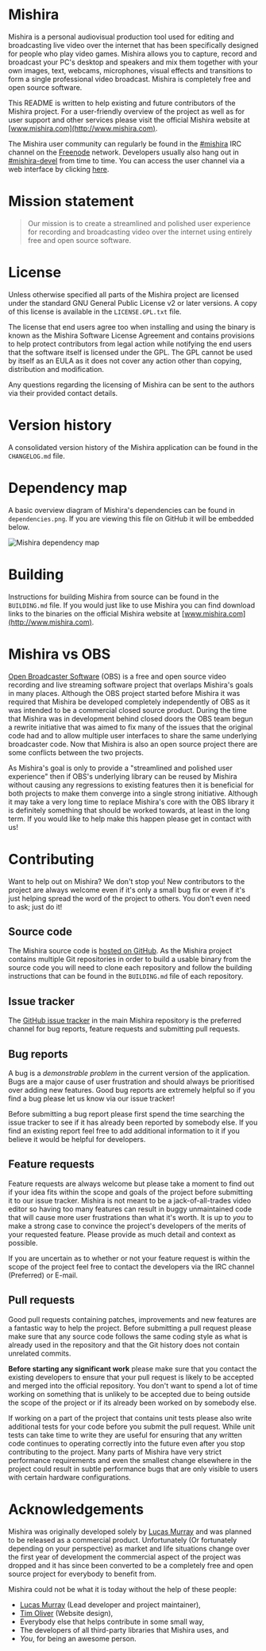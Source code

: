 Mishira
=======

Mishira is a personal audiovisual production tool used for editing and broadcasting live video over the internet that has been specifically designed for people who play video games. Mishira allows you to capture, record and broadcast your PC's desktop and speakers and mix them together with your own images, text, webcams, microphones, visual effects and transitions to form a single professional video broadcast. Mishira is completely free and open source software.

This README is written to help existing and future contributors of the Mishira project. For a user-friendly overview of the project as well as for user support and other services please visit the official Mishira website at [www.mishira.com](http://www.mishira.com).

The Mishira user community can regularly be found in the [#mishira](irc://irc.freenode.org/mishira) IRC channel on the [Freenode](http://www.freenode.org/) network. Developers usually also hang out in [#mishira-devel](irc://irc.freenode.org/mishira-devel) from time to time. You can access the user channel via a web interface by clicking [here](http://webchat.freenode.net/?channels=mishira).

Mission statement
=================

> Our mission is to create a streamlined and polished user experience for recording and broadcasting video over the internet using entirely free and open source software.

License
=======

Unless otherwise specified all parts of the Mishira project are licensed under the standard GNU General Public License v2 or later versions. A copy of this license is available in the `LICENSE.GPL.txt` file.

The license that end users agree too when installing and using the binary is known as the Mishira Software License Agreement and contains provisions to help protect contributors from legal action while notifying the end users that the software itself is licensed under the GPL. The GPL cannot be used by itself as an EULA as it does not cover any action other than copying, distribution and modification.

Any questions regarding the licensing of Mishira can be sent to the authors via their provided contact details.

Version history
===============

A consolidated version history of the Mishira application can be found in the `CHANGELOG.md` file.

Dependency map
==============

A basic overview diagram of Mishira's dependencies can be found in `dependencies.png`. If you are viewing this file on GitHub it will be embedded below.

![Mishira dependency map](blob/master/dependencies.png?raw=true)

Building
========

Instructions for building Mishira from source can be found in the `BUILDING.md` file. If you would just like to use Mishira you can find download links to the binaries on the official Mishira website at [www.mishira.com](http://www.mishira.com).

Mishira vs OBS
==============

[Open Broadcaster Software](http://www.obsproject.com/) (OBS) is a free and open source video recording and live streaming software project that overlaps Mishira's goals in many places. Although the OBS project started before Mishira it was required that Mishira be developed completely independently of OBS as it was intended to be a commercial closed source product. During the time that Mishira was in development behind closed doors the OBS team begun a rewrite initiative that was aimed to fix many of the issues that the original code had and to allow multiple user interfaces to share the same underlying broadcaster code. Now that Mishira is also an open source project there are some conflicts between the two projects.

As Mishira's goal is only to provide a "streamlined and polished user experience" then if OBS's underlying library can be reused by Mishira without causing any regressions to existing features then it is beneficial for both projects to make them converge into a single strong initiative. Although it may take a very long time to replace Mishira's core with the OBS library it is definitely something that should be worked towards, at least in the long term. If you would like to help make this happen please get in contact with us!

Contributing
============

Want to help out on Mishira? We don't stop you! New contributors to the project are always welcome even if it's only a small bug fix or even if it's just helping spread the word of the project to others. You don't even need to ask; just do it!

Source code
-----------

The Mishira source code is [hosted on GitHub](https://www.github.com/mishira). As the Mishira project contains multiple Git repositories in order to build a usable binary from the source code you will need to clone each repository and follow the building instructions that can be found in the `BUILDING.md` file of each repository.

Issue tracker
-------------

The [GitHub issue tracker](https://github.com/mishira/mishira/issues) in the main Mishira repository is the preferred channel for bug reports, feature requests and submitting pull requests.

Bug reports
-----------

A bug is a *demonstrable problem* in the current version of the application. Bugs are a major cause of user frustration and should always be prioritised over adding new features. Good bug reports are extremely helpful so if you find a bug please let us know via our issue tracker!

Before submitting a bug report please first spend the time searching the issue tracker to see if it has already been reported by somebody else. If you find an existing report feel free to add additional information to it if you believe it would be helpful for developers.

Feature requests
----------------

Feature requests are always welcome but please take a moment to find out if your idea fits within the scope and goals of the project before submitting it to our issue tracker. Mishira is not meant to be a jack-of-all-trades video editor so having too many features can result in buggy unmaintained code that will cause more user frustrations than what it's worth. It is up to *you* to make a strong case to convince the project's developers of the merits of your requested feature. Please provide as much detail and context as possible.

If you are uncertain as to whether or not your feature request is within the scope of the project feel free to contact the developers via the IRC channel (Preferred) or E-mail.

Pull requests
-------------

Good pull requests containing patches, improvements and new features are a fantastic way to help the project. Before submitting a pull request please make sure that any source code follows the same coding style as what is already used in the repository and that the Git history does not contain unrelated commits.

**Before starting any significant work** please make sure that you contact the existing developers to ensure that your pull request is likely to be accepted and merged into the official repository. You don't want to spend a lot of time working on something that is unlikely to be accepted due to being outside the scope of the project or if its already been worked on by somebody else.

If working on a part of the project that contains unit tests please also write additional tests for your code before you submit the pull request. While unit tests can take time to write they are useful for ensuring that any written code continues to operating correctly into the future even after you stop contributing to the project. Many parts of Mishira have very strict performance requirements and even the smallest change elsewhere in the project could result in subtle performance bugs that are only visible to users with certain hardware configurations.

Acknowledgements
================

Mishira was originally developed solely by [Lucas Murray](https://www.github.com/lmurray) and was planned to be released as a commercial product. Unfortunately (Or fortunately depending on your perspective) as market and life situations change over the first year of development the commercial aspect of the project was dropped and it has since been converted to be a completely free and open source project for everybody to benefit from.

Mishira could not be what it is today without the help of these people:

- [Lucas Murray](https://www.github.com/lmurray) (Lead developer and project maintainer),
- [Tim Oliver](http://www.timoliver.com.au/) (Website design),
- Everybody else that helps contribute in some small way,
- The developers of all third-party libraries that Mishira uses, and
- *You*, for being an awesome person.
